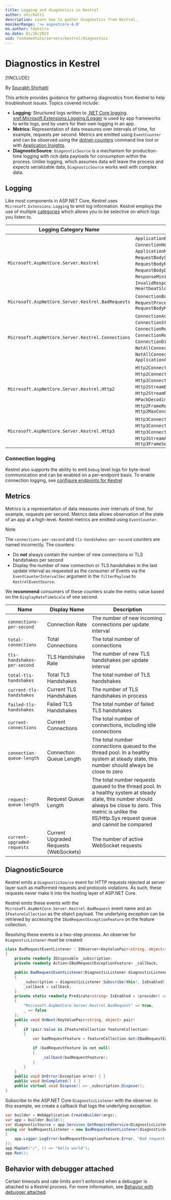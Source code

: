 ```yaml
---
title: Logging and diagnostics in Kestrel
author: shirhatti
description: Learn how to gather diagnostics from Kestrel.
monikerRange: '>= aspnetcore-6.0'
ms.author: tdykstra
ms.date: 01/26/2023
uid: fundamentals/servers/kestrel/diagnostics
---
```


# Diagnostics in Kestrel

[!INCLUDE[](~/includes/not-latest-version.md)]

By [Sourabh Shirhatti](https://twitter.com/sshirhatti)

This article provides guidance for gathering diagnostics from Kestrel to help troubleshoot issues. Topics covered include:

* **Logging**: Structured logs written to [.NET Core logging](xref:fundamentals/logging/index). <xref:Microsoft.Extensions.Logging.ILogger> is used by app frameworks to write logs, and by users for their own logging in an app.
* **Metrics**: Representation of data measures over intervals of time, for example, requests per second. Metrics are emitted using `EventCounter` and can be observed using the [dotnet-counters](/dotnet/core/diagnostics/dotnet-counters) command line tool or with [Application Insights](/azure/azure-monitor/app/eventcounters).
* **DiagnosticSource**: `DiagnosticSource` is a mechanism for production-time logging with rich data payloads for consumption within the process. Unlike logging, which assumes data will leave the process and expects serializable data, `DiagnosticSource` works well with complex data.

## Logging

Like most components in ASP.NET Core, Kestrel uses `Microsoft.Extensions.Logging` to emit log information. Kestrel employs the use of multiple [categories](xref:fundamentals/logging/index#log-category) which allows you to be selective on which logs you listen to.

| Logging Category Name | Logging Events |
|--|--|
| `Microsoft.AspNetCore.Server.Kestrel` |  `ApplicationError`, `ConnectionHeadResponseBodyWrite`, `ApplicationNeverCompleted`, `RequestBodyStart`, `RequestBodyDone`, `RequestBodyNotEntirelyRead`, `RequestBodyDrainTimedOut`, `ResponseMinimumDataRateNotSatisfied`, `InvalidResponseHeaderRemoved`, `HeartbeatSlow` |
| `Microsoft.AspNetCore.Server.Kestrel.BadRequests` | `ConnectionBadRequest`, `RequestProcessingError`, `RequestBodyMinimumDataRateNotSatisfied` |
| `Microsoft.AspNetCore.Server.Kestrel.Connections` | `ConnectionAccepted`, `ConnectionStart`, `ConnectionStop`, `ConnectionPause`, `ConnectionResume`, `ConnectionKeepAlive`, `ConnectionRejected`, `ConnectionDisconnect`, `NotAllConnectionsClosedGracefully`, `NotAllConnectionsAborted`, `ApplicationAbortedConnection` |
| `Microsoft.AspNetCore.Server.Kestrel.Http2` | `Http2ConnectionError`, `Http2ConnectionClosing`, `Http2ConnectionClosed`, `Http2StreamError`, `Http2StreamResetAbort`, `HPackDecodingError`, `HPackEncodingError`, `Http2FrameReceived`, `Http2FrameSending`, `Http2MaxConcurrentStreamsReached` |
| `Microsoft.AspNetCore.Server.Kestrel.Http3` | `Http3ConnectionError`, `Http3ConnectionClosing`, `Http3ConnectionClosed`, `Http3StreamAbort`, `Http3FrameReceived`, `Http3FrameSending` |

### Connection logging

Kestrel also supports the ability to emit `Debug` level logs for byte-level communication and can be enabled on a per-endpoint basis. To enable connection logging, see [configure endpoints for Kestrel](xref:fundamentals/servers/kestrel/endpoints)

## Metrics

Metrics is a representation of data measures over intervals of time, for example, requests per second. Metrics data allows observation of the state of an app at a high-level. Kestrel metrics are emitted using `EventCounter`.

> [!NOTE]
> The `connections-per-second` and `tls-handshakes-per-second` counters are named incorrectly. The counters:
> * Do ***not*** always contain the number of new connections or TLS handshakes per second
> * Display the number of new connection or TLS handshakes in the last update interval as requested as the consumer of Events via the `EventCounterIntervalSec` argument in the `filterPayload` to `KestrelEventSource`.
>
> We **recommend** consumers of these counters scale the metric value based on the `DisplayRateTimeScale` of one second.

| Name | Display Name | Description |
|--|--|--|
| `connections-per-second` | Connection Rate| The number of new incoming connections per update interval |
| `total-connections` | Total Connections | The total number of connections |
| `tls-handshakes-per-second` | TLS Handshake Rate | The number of new TLS handshakes per update interval |
| `total-tls-handshakes` | Total TLS Handshakes | The total number of TLS handshakes |
| `current-tls-handshakes` | Current TLS Handshakes | The number of TLS handshakes in process |
| `failed-tls-handshakes` | Failed TLS Handshakes| The total number of failed TLS handshakes |
| `current-connections` | Current Connections | The total number of connections, including idle connections
| `connection-queue-length` | Connection Queue Length | The total number connections queued to the thread pool. In a healthy system at steady state, this number should always be close to zero |
| `request-queue-length` | Request Queue Length | The total number requests queued to the thread pool. In a healthy system at steady state, this number should always be close to zero. This metric is unlike the IIS/Http.Sys request queue and cannot be compared  |
| `current-upgraded-requests` | Current Upgraded Requests (WebSockets) | The number of active WebSocket requests |

## DiagnosticSource

Kestrel emits a `DiagnosticSource` event for HTTP requests rejected at server layer such as malformed requests and protocols violations. As such, these requests never make it into the hosting layer of ASP.NET Core.

Kestrel emits these events with the `Microsoft.AspNetCore.Server.Kestrel.BadRequest` event name and an `IFeatureCollection` as the object payload. The underlying exception can be retrieved by accessing the `IBadRequestExceptionFeature` on the feature collection.

Resolving these events is a two-step process. An observer for `DiagnosticListener` must be created:

```csharp
class BadRequestEventListener : IObserver<KeyValuePair<string, object>>, IDisposable
{
    private readonly IDisposable _subscription;
    private readonly Action<IBadRequestExceptionFeature> _callback;

    public BadRequestEventListener(DiagnosticListener diagnosticListener, Action<IBadRequestExceptionFeature> callback)
    {
        _subscription = diagnosticListener.Subscribe(this!, IsEnabled);
        _callback = callback;
    }
    private static readonly Predicate<string> IsEnabled = (provider) => provider switch
    {
        "Microsoft.AspNetCore.Server.Kestrel.BadRequest" => true,
        _ => false
    };
    public void OnNext(KeyValuePair<string, object> pair)
    {
        if (pair.Value is IFeatureCollection featureCollection)
        {
            var badRequestFeature = featureCollection.Get<IBadRequestExceptionFeature>();

            if (badRequestFeature is not null)
            {
                _callback(badRequestFeature);
            }
        }
    }
    public void OnError(Exception error) { }
    public void OnCompleted() { }
    public virtual void Dispose() => _subscription.Dispose();
}
```

Subscribe to the ASP.NET Core `DiagnosticListener` with the observer. In this example, we create a callback that logs the underlying exception.

```csharp
var builder = WebApplication.CreateBuilder(args);
var app = builder.Build();
var diagnosticSource = app.Services.GetRequiredService<DiagnosticListener>();
using var badRequestListener = new BadRequestEventListener(diagnosticSource, (badRequestExceptionFeature) =>
{
    app.Logger.LogError(badRequestExceptionFeature.Error, "Bad request received");
});
app.MapGet("/", () => "Hello world");
app.Run();
```

## Behavior with debugger attached

Certain timeouts and rate limits aren't enforced when a debugger is attached to a Kestrel process. For more information, see [Behavior with debugger attached](xref:fundamentals/servers/kestrel#behavior-with-debugger-attached).
